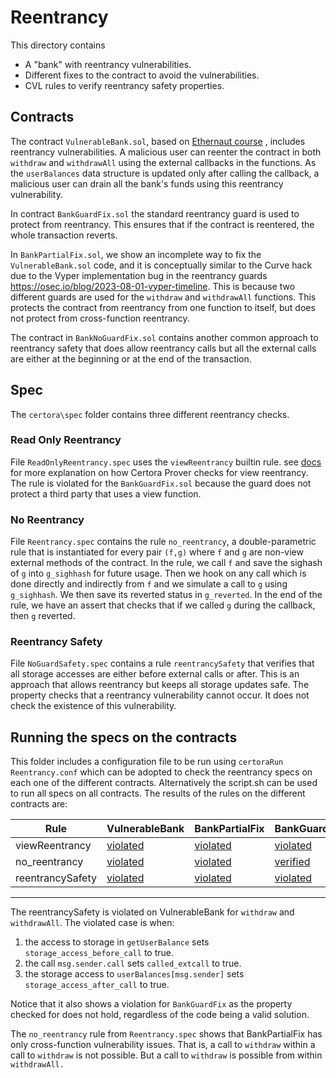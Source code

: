 # Reentrancy
This directory contains 
  - A "bank" with reentrancy vulnerabilities. 
  - Different fixes to the contract to avoid the vulnerabilities.
  - CVL rules to verify reentrancy safety properties.

## Contracts
The contract `VulnerableBank.sol`, based on [Ethernaut course](https://dev.to/nvn/ethernaut-hacks-level-10-re-entrancy-42o9) ,  includes reentrancy vulnerabilities.
A malicious user can reenter the contract in both `withdraw` and `withdrawAll` using the external callbacks in the functions. As the `userBalances` data structure is updated only after calling the callback, a malicious user can drain all the bank's funds using this reentrancy vulnerability. 

In contract `BankGuardFix.sol` the standard reentrancy guard is used to protect from reentrancy. This ensures that if the contract is reentered, the whole transaction reverts. 

In `BankPartialFix.sol`, we show an incomplete way to fix the `VulnerableBank.sol` code, and it is conceptually similar to the Curve hack due to the Vyper implementation bug in the reentrancy guards https://osec.io/blog/2023-08-01-vyper-timeline. This is because two different guards are used for the `withdraw` and `withdrawAll` functions. This protects the contract from reentrancy from one function to itself, but does not protect from cross-function reentrancy. 

The contract in `BankNoGuardFix.sol` contains another common approach to reentrancy safety that does allow reentrancy calls but all the external calls are either at the beginning or at the end of the transaction.

## Spec
The `certora\spec` folder contains three different reentrancy checks.

### Read Only Reentrancy 
File `ReadOnlyReentrancy.spec` uses the `viewReentrancy` builtin rule.
see [docs](https://docs.certora.com/en/latest/docs/cvl/builtin.html#read-only-reentrancy-detection-viewreentrancy) for more explanation on how Certora Prover checks for view reentrancy. 
The rule is violated for the `BankGuardFix.sol` because the guard does not protect a third party that uses a view function.

### No Reentrancy 
File `Reentrancy.spec` contains the rule `no_reentrancy`, a double-parametric rule that is instantiated for every pair `(f,g)` where `f` and `g` are non-view external methods of the contract. In the rule, we call `f` and save the sighash of `g` into `g_sighhash` for future usage. Then we hook on any call which is done directly and indirectly from `f` and we simulate a call to `g` using `g_sighhash`. We then save its reverted status in `g_reverted`. In the end of the rule, we have an assert that checks that if we called `g` during the callback, then `g` reverted. 

### Reentrancy Safety 
File `NoGuardSafety.spec` contains a rule `reentrancySafety` that verifies that all storage accesses are either before external calls or after. This is an approach that allows reentrancy but keeps all storage updates safe.  The property checks that a reentrancy vulnerability cannot occur. It does not check the existence of this vulnerability. 



## Running the specs on the contracts

This folder includes a configuration file to be run using `certoraRun Reentrancy.conf` which can be adopted to check the reentrancy specs on each one of the different contracts. Alternatively the script.sh can be used to run all specs on all contracts.
The results of the rules on the different contracts are: 

| Rule | VulnerableBank |  BankPartialFix | BankGuardFix | BankNoGuardFix |
| ---| ------------------ | ------- | ---------| --- |
|viewReentrancy| [violated](https://prover.certora.com/output/40726/fcf0a1dcbd184eac9aaf1e19fa7cc7ca/?anonymousKey=cb6a74f8400a1d701364f80ee8b043aec6d3fa5e) |  [violated](https://prover.certora.com/output/40726/2d7af3d99ef34315a83d1aee70cf341d/?anonymousKey=d06ad0c34b5e1aa20114a630a869fb60a98e494e) | [violated](https://prover.certora.com/output/40726/e9613f2f235d4ad8a0890086948abdce/?anonymousKey=3d145bf95ccb691856057ea34dc4e557742959bd) | [verified](https://prover.certora.com/output/40726/a46a13552cf642a6a81fdc10c9162048/?anonymousKey=fde611f643b0707f0f00759dd0dacdf0ab863313)  |
| no_reentrancy | [violated](https://prover.certora.com/output/40726/862a961b0a074d3fb74118f6100169b8/?anonymousKey=b3e832314b390e81537d6b326be7b90176955ad6)  | [violated](https://prover.certora.com/output/40726/251dd2aaad664dc2a4374919b0cc83fd/?anonymousKey=5fe9a9c43124a7be4ab103d40ea2cfa6b32a70c9) | [verified](https://prover.certora.com/output/40726/41cc34259f4e4d1f8e648a31e1ec0a1b/?anonymousKey=7e924f5d443ca0e800f08064e1b439b117d3848c) | [violated](https://prover.certora.com/output/40726/b89c7e2afc4740c891e96ad4c70e2e8e/?anonymousKey=eda258e003d4462743c72710c4690559c1862da4) | 
| reentrancySafety | [violated](https://prover.certora.com/output/40726/2badf195c7684ca1a4ee5c42c3db3393/?anonymousKey=d00dd0ba0d1c49719781edfa6f2763c676f20505) | [violated](https://prover.certora.com/output/40726/5fd3187562b34dd483ada1112ff6136c/?anonymousKey=de48a3eb6871883a30f27043bb1393eb4c94c458) | [violated](https://prover.certora.com/output/40726/b62e2d9e904544ac9593460d69e338d7/?anonymousKey=bfd6700d53766f021225452a499a9b937681865d) | [verified](https://prover.certora.com/output/40726/983c9e07e81f44e18a08d898465ae30b/?anonymousKey=fc8047593fc9bf9e96a3e1a948f1cc3736df964f) |  
---


The reentrancySafety is violated on VulnerableBank for `withdraw` and `withdrawAll`. The violated case is when:
1. the access to storage in `getUserBalance` sets `storage_access_before_call` to true.
2. the call `msg.sender.call` sets `called_extcall` to true.
3. the storage access to `userBalances[msg.sender]` sets `storage_access_after_call` to true.

Notice that it also shows a violation for `BankGuardFix` as the property checked for does not hold, regardless of the code being a valid solution.


The `no_reentrancy` rule from `Reentrancy.spec` shows that BankPartialFix has only cross-function vulnerability issues. That is, a call to `withdraw` within a call to `withdraw` is not possible. But a call to `withdraw` is possible from within `withdrawAll.`
